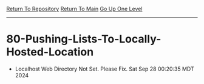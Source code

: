 [Return To Repository](https://github.com/DigitalWarrior/piholeparser/)
[Return To Main](https://github.com/DigitalWarrior/piholeparser/blob/master/RecentRunLogs/Mainlog.md)
[Go Up One Level](https://github.com/DigitalWarrior/piholeparser/blob/master/RecentRunLogs/TopLevelScripts/.md)
____________________________________
# 80-Pushing-Lists-To-Locally-Hosted-Location
* Localhost Web Directory Not Set. Please Fix. Sat Sep 28 00:20:35 MDT 2024
